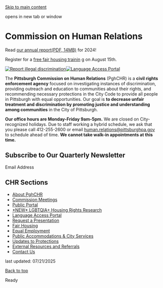 [Skip to main content](https://www.pittsburghpa.gov/City-Government/Boards-Authorities-Commissions/List-of-Boards-Authorities-Commissions/Commission-on-Human-Relations#main-content)

opens in new tab or window

# Commission on Human Relations

Read [our annual report(PDF, 14MB)](https://www.pittsburghpa.gov/files/assets/city/v/1/bac/documents/chr/archive/2024-annual-report-final_1.pdf "2024 Annual Report") for 2024!

Register for a [free fair housing trainin](https://www.pittsburghpa.gov/fairhousingpgh.rsvpify.com) [g](https://www.pittsburghpa.gov/fairhousingpgh.rsvpify.com) on August 15th.

[![Report illegal discrimination](https://www.pittsburghpa.gov/files/assets/city/v/1/bac/images/25573_copy_of_bus_shelter_ad.png)](https://www.pittsburghpa.gov/City-Government/Boards-Authorities-Commissions/List-of-Boards-Authorities-Commissions/Commission-on-Human-Relations/Public-Portal)[![Language Access Portal](https://www.pittsburghpa.gov/files/assets/city/v/1/bac/images/21806_language_access_portal_2.jpg)](https://www.pittsburghpa.gov/City-Government/Boards-Authorities-Commissions/List-of-Boards-Authorities-Commissions/Commission-on-Human-Relations/Language-Access-Portal)

The **Pittsburgh Commission on Human Relations** (PghCHR) is a **civil rights enforcement agency** focused on investigating instances of discrimination, providing outreach and education to communities about their rights, and recommending necessary protections in the City Code to provide all people in Pittsburgh with equal opportunities. Our goal is **to decrease unfair treatment and discrimination by promoting justice and understanding among communities** in the City of Pittsburgh.

**Our office hours are Monday-Friday 9am-5pm.** We are closed on City-recognized holidays. Due to staff working a hybrid schedule, we ask that you please call 412-255-2600 or email [human.relations@pittsburghpa.gov](mailto:human.relations@pittsburghpa.gov) to schedule ahead of time. **We cannot take walk-in appointments at this time.**

## Subscribe to Our Quarterly Newsletter

Email Address

## CHR Sections

- [About PghCHR](https://www.pittsburghpa.gov/City-Government/Boards-Authorities-Commissions/List-of-Boards-Authorities-Commissions/Commission-on-Human-Relations/About-PghCHR)
- [Commission Meetings](https://www.pittsburghpa.gov/City-Government/Boards-Authorities-Commissions/List-of-Boards-Authorities-Commissions/Commission-on-Human-Relations/Commission-Meetings)
- [Public Portal](https://www.pittsburghpa.gov/City-Government/Boards-Authorities-Commissions/List-of-Boards-Authorities-Commissions/Commission-on-Human-Relations/Public-Portal)
- [\*NEW\* LGBTQIA+ Housing Rights Research](https://www.pittsburghpa.gov/City-Government/Boards-Authorities-Commissions/List-of-Boards-Authorities-Commissions/Commission-on-Human-Relations/LGBTQIA-Housing-Rights-Research)
- [Language Access Portal](https://www.pittsburghpa.gov/City-Government/Boards-Authorities-Commissions/List-of-Boards-Authorities-Commissions/Commission-on-Human-Relations/Language-Access-Portal)
- [Request a Presentation](https://www.pittsburghpa.gov/City-Government/Boards-Authorities-Commissions/List-of-Boards-Authorities-Commissions/Commission-on-Human-Relations/Request-a-Presentation)
- [Fair Housing](https://www.pittsburghpa.gov/City-Government/Boards-Authorities-Commissions/List-of-Boards-Authorities-Commissions/Commission-on-Human-Relations/Fair-Housing)
- [Equal Employment](https://www.pittsburghpa.gov/City-Government/Boards-Authorities-Commissions/List-of-Boards-Authorities-Commissions/Commission-on-Human-Relations/Equal-Employment)
- [Public Accommodations & City Services](https://www.pittsburghpa.gov/City-Government/Boards-Authorities-Commissions/List-of-Boards-Authorities-Commissions/Commission-on-Human-Relations/Public-Accommodations-City-Services)
- [Updates to Protections](https://www.pittsburghpa.gov/City-Government/Boards-Authorities-Commissions/List-of-Boards-Authorities-Commissions/Commission-on-Human-Relations/Updates-to-Protections)
- [External Resources and Referrals](https://www.pittsburghpa.gov/City-Government/Boards-Authorities-Commissions/List-of-Boards-Authorities-Commissions/Commission-on-Human-Relations/External-Resources-and-Referrals)
- [Contact Us](https://www.pittsburghpa.gov/City-Government/Boards-Authorities-Commissions/List-of-Boards-Authorities-Commissions/Commission-on-Human-Relations/Contact-Us)

last updated: 07/21/2025

[Back to top](https://www.pittsburghpa.gov/City-Government/Boards-Authorities-Commissions/List-of-Boards-Authorities-Commissions/Commission-on-Human-Relations#body-top)

Ready
